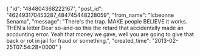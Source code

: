  {
   "id": "484804368222167",
   "post_id": "462493170453287_484745448228059",
   "from_name": "Icbeonne Senama",
   "message": "There's the trap. MAKE people BELIEVE it works. THEN a letter Dear so-and-so this the retard that accidentally made an accounting error. Yeah that money we gave, well you are going to give that back or rot in jail for fraud or something.",
   "created_time": "2013-02-25T07:54:28+0000"
 }

